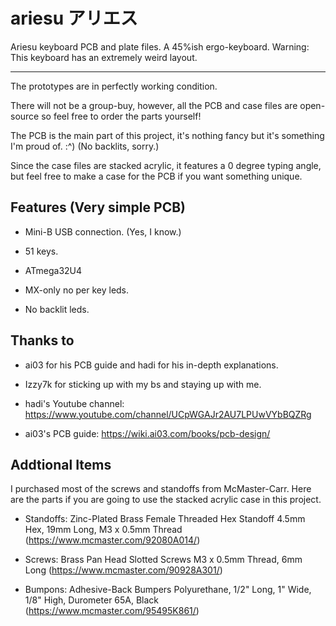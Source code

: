 # ariesu アリエス

Ariesu keyboard PCB and plate files.
A 45%ish ergo-keyboard.
Warning: This keyboard has an extremely weird layout.

----

The prototypes are in perfectly working condition.

There will not be a group-buy, however, all the PCB and case files are open-source
so feel free to order the parts yourself!

The PCB is the main part of this project, it's nothing fancy but it's something I'm
proud of. :^) (No backlits, sorry.)

Since the case files are stacked acrylic, it features a 0 degree typing angle, but
feel free to make a case for the PCB if you want something unique.

## Features (Very simple PCB) 
* Mini-B USB connection. (Yes, I know.)

* 51 keys.

* ATmega32U4

* MX-only no per key leds.

* No backlit leds.

## Thanks to
- ai03 for his PCB guide and hadi for his in-depth explanations.

- Izzy7k for sticking up with my bs and staying up with me.

- hadi's Youtube channel: https://www.youtube.com/channel/UCpWGAJr2AU7LPUwVYbBQZRg

- ai03's PCB guide: https://wiki.ai03.com/books/pcb-design/

## Addtional Items
I purchased most of the screws and standoffs from McMaster-Carr. Here are the parts
if you are going to use the stacked acrylic case in this project.

- Standoffs: Zinc-Plated Brass Female Threaded Hex Standoff 4.5mm Hex, 19mm Long, M3 x 0.5mm Thread (https://www.mcmaster.com/92080A014/)

- Screws: Brass Pan Head Slotted Screws M3 x 0.5mm Thread, 6mm Long (https://www.mcmaster.com/90928A301/)

- Bumpons: Adhesive-Back Bumpers Polyurethane, 1/2" Long, 1" Wide, 1/8" High, Durometer 65A, Black (https://www.mcmaster.com/95495K861/)
